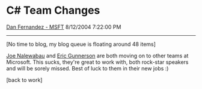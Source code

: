 <div id="page">

# C\# Team Changes

[Dan Fernandez -
MSFT](https://social.msdn.microsoft.com/profile/Dan%20Fernandez%20-%20MSFT)
8/12/2004 7:22:00 PM

-----

<div id="content">

\[No time to blog, my blog queue is floating around 48 items\]

[Joe
Nalewabau](http://blogs.msdn.com/joen/archive/2004/07/31/203272.aspx)
and [Eric
Gunnerson](http://blogs.msdn.com/ericgu/archive/2004/08/12/213778.aspx)
are both moving on to other teams at Microsoft. This sucks, they're
great to work with, both rock-star speakers and will be sorely missed.
Best of luck to them in their new jobs :)

\[back to work\]

</div>

</div>
